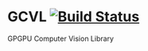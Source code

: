 # GCVL [![Build Status](https://travis-ci.org/omaralvarez/GCVL.svg?branch=master)](https://travis-ci.org/omaralvarez/GCVL)
GPGPU Computer Vision Library
